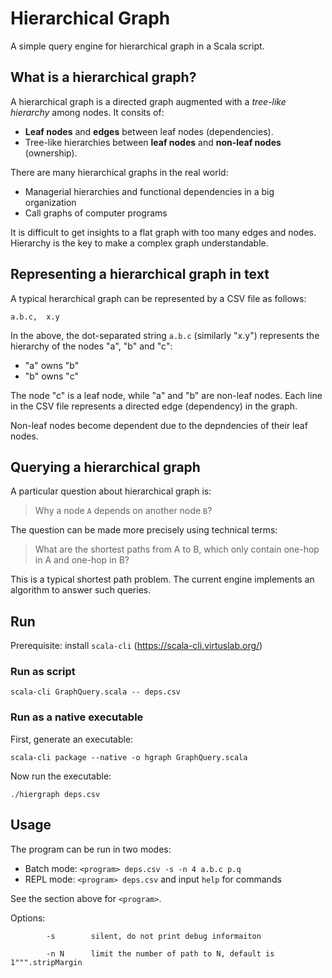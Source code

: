 # Hierarchical Graph

A simple query engine for hierarchical graph in a Scala script.

## What is a hierarchical graph?

A hierarchical graph is a directed graph augmented with a _tree-like
hierarchy_ among nodes. It consits of:

- __Leaf nodes__ and __edges__ between leaf nodes (dependencies).
- Tree-like hierarchies between __leaf nodes__ and __non-leaf nodes__ (ownership).

There are many hierarchical graphs in the real world:

- Managerial hierarchies and functional dependencies in a big organization
- Call graphs of computer programs

It is difficult to get insights to a flat graph with too many edges and nodes.
Hierarchy is the key to make a complex graph understandable.

## Representing a hierarchical graph in text

A typical herarchical graph can be represented by a CSV file as follows:

    a.b.c,  x.y

In the above, the dot-separated string `a.b.c` (similarly "x.y") represents
the hierarchy of the nodes "a", "b" and "c":

- "a" owns "b"
- "b" owns "c"

The node "c" is a leaf node, while "a" and "b" are non-leaf nodes. Each line in
the CSV file represents a directed edge (dependency) in the graph.

Non-leaf nodes become dependent due to the depndencies of their leaf nodes.

## Querying a hierarchical graph

A particular question about hierarchical graph is:

> Why a node `A` depends on another node `B`?

The question can be made more precisely using technical terms:

> What are the shortest paths from A to B, which only contain one-hop in A and
> one-hop in B?

This is a typical shortest path problem. The current engine implements an
algorithm to answer such queries.

## Run

Prerequisite: install `scala-cli` (https://scala-cli.virtuslab.org/)

### Run as script

```
scala-cli GraphQuery.scala -- deps.csv
```

### Run as a native executable

First, generate an executable:

```
scala-cli package --native -o hgraph GraphQuery.scala
```

Now run the executable:

```
./hiergraph deps.csv
```

## Usage

The program can be run in two modes:

- Batch mode: `<program> deps.csv -s -n 4 a.b.c p.q`
- REPL mode: `<program> deps.csv` and input `help` for commands

See the section above for `<program>`.

Options:

```
        -s        silent, do not print debug informaiton

        -n N      limit the number of path to N, default is 1""".stripMargin
```